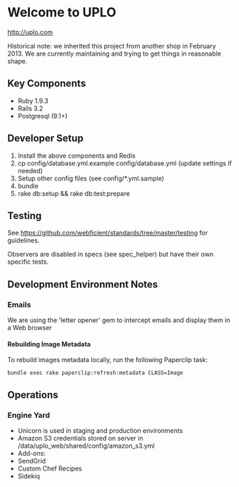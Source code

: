 # Welcome to UPLO

http://uplo.com

Historical note: we inherited this project from another shop in February 2013. We are currently maintaining and trying to get things in reasonable shape.

## Key Components

* Ruby 1.9.3
* Rails 3.2
* Postgresql (9.1+)

## Developer Setup

1. Install the above components and Redis
2. cp config/database.yml.example config/database.yml (update settings if needed)
3. Setup other config files (see config/*.yml.sample)
4. bundle
5. rake db:setup && rake db:test:prepare

## Testing

See https://github.com/webficient/standards/tree/master/testing for guidelines.

Observers are disabled in specs (see spec_helper) but have their own specific tests.

## Development Environment Notes

### Emails

We are using the 'letter opener' gem to intercept emails and display them in a Web browser

#### Rebuilding Image Metadata

To rebuild images metadata locally, run the following Paperclip task:

```
bundle exec rake paperclip:refresh:metadata CLASS=Image
```

## Operations

### Engine Yard

* Unicorn is used in staging and production environments
* Amazon S3 credentials stored on server in /data/uplo_web/shared/config/amazon_s3.yml
* Add-ons:
 * SendGrid
* Custom Chef Recipes
 * Sidekiq
